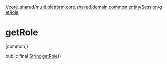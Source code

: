 //[core_shared](../../../index.md)/[multi.platform.core.shared.domain.common.entity](../index.md)/[Session](index.md)/[getRole](get-role.md)

# getRole

[common]\

public final [String](https://developer.android.com/reference/kotlin/java/lang/String.html)[getRole](get-role.md)()
